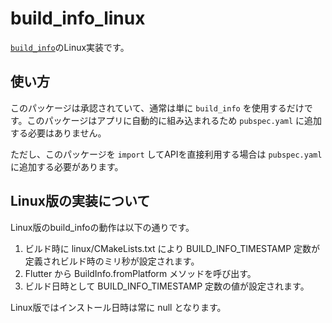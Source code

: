 # build_info_linux

[`build_info`][1]のLinux実装です。

## 使い方

このパッケージは承認されていて、通常は単に `build_info` を使用するだけです。このパッケージはアプリに自動的に組み込まれるため `pubspec.yaml` に追加する必要はありません。

ただし、このパッケージを `import` してAPIを直接利用する場合は `pubspec.yaml` に追加する必要があります。

## Linux版の実装について

Linux版のbuild_infoの動作は以下の通りです。

1. ビルド時に linux/CMakeLists.txt により BUILD_INFO_TIMESTAMP 定数が定義されビルド時のミリ秒が設定されます。
2. Flutter から BuildInfo.fromPlatform メソッドを呼び出す。
3. ビルド日時として BUILD_INFO_TIMESTAMP 定数の値が設定されます。

Linux版ではインストール日時は常に null となります。

[1]: https://pub.dev/packages/build_info
[2]: https://flutter.dev/docs/development/packages-and-plugins/developing-packages#endorsed-federated-plugin
